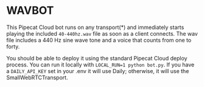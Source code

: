# WAVBOT

This Pipecat Cloud bot runs on any transport(*) and immediately starts playing the included `40-440hz.wav` file as soon as a client connects. The wav file includes a 440 Hz sine wave tone and a voice that counts from one to forty.

You should be able to deploy it using the standard Pipecat Cloud deploy process. You can run it locally with `LOCAL_RUN=1 python bot.py`. If you have a `DAILY_API_KEY` set in your .env it will use Daily; otherwise, it will use the SmallWebRTCTransport.